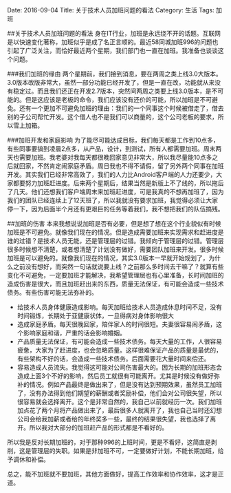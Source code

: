 Date: 2016-09-04
Title: 关于技术人员加班问题的看法
Category: 生活
Tags: 加班

##关于技术人员加班问题的看法
身在IT行业，加班是永远绕不开的话题。互联网是以快速变化著称，加班似乎是成了名正言顺的。最近58同城加班996的问题也引起了广泛关注，而恰好最近两个星期，我们部门也一直在加班。我准备也谈谈这个问题。

###我们加班的缘由
两个星期前，我们接到消息，要在两周之类上线3.0大版本。3.0版本改版非常大，虽然一部分功能已经开发了，但是一直在改，功能就从来没有稳定过。而且我们还正在开发2.7版本，突然间两周之类要上线3.0版本，是不可能的。但是这应该是老板的命令，我们应该没有还价的可能，所以加班是不可避免。还有一个更加不可避免加班的理由：我们的一个同事这个时候被借走了，借去别的子公司帮忙开发。这个借人也不是我们可以商量的，这个公司老板的要求，所以雪上加箱。

###加班开发和家庭影响
为了能尽可能达成目标，我们每天都是工作到10点多，有些同事要搞到凌晨2点多，从产品，设计，到测试，所有人都需要加班。周末两天也需要加班。我老婆对我每天都很晚回家意见非常大，所以我尽量能10点多之后就回家，不然肯定闹家庭矛盾。周日我也不得不请假，留了另外两个同事在加班开发。其实我们已经非常高效了，我们的人力比Android客户端的人力还要少，大家都要努力加班赶进度。后来两个星期后，结果当然是新版上不了线的，所以拖后了几天。他们还想我们客户端周末来加班赶进度，可是我真的不想再加班了，因为我们的团队已经连续上了12天班了，所以我就没有要求加班，我觉得必须让大家停一下，因为后面半个月还有更艰巨的任务等着我们，我不想把我们的队伍搞残。

##加班的伤害
本来我想说说加班是否有必要，但是想了想在这个行业貌似有时候加班是不可避免。就像我们现在的情况。但是造成需要加班来实现需求和赶进度是谁的过错？是技术人员无能，还是管理层的过错。我倾向于管理层的过错。管理层很多时候想不清楚，或者想清楚了计划没有做好，需要团队加班来开发。很多时候加班是可以避免的。就像我们现在的情况，其实3.0版本一早就开始规划了，为什么之前没有想好，而突然一句话就说要上线？之前那么多时间去干嘛了？就算有些变化不可避免，一定要加班才能解决，我希望管理层也有心里准备，长时间加班的造成伤害是很大，而且加班赶出来的东西，质量无法保证，有可能会造成一些技术债务。有些伤害可能无法弥补的。

* 给技术人员身体健康造成影响。每天加班给技术人员造成休息时间不足，没有时间锻炼，长期处于亚健康状体，一旦得病对身体影响很大
* 造成家庭矛盾。每天很晚回家，陪伴家人的时间很短。夫妻很容易闹矛盾，这个影响家庭和谐，严重的话会影响婚姻。
* 产品质量无法保证，有可能会造成一些技术债务。每天大量的工作，人很容易疲惫，大家为了赶进度，也会忽略质量。这样很难保证产品的质量是最优的，有些架构不好的话，会造成一些技术债务。后面需要花大量时间来偿还。
* 容易造成人员流失。我觉得这可能对公司伤害最大的。因为长期的加班形态会造成上面3个不好的影响，然后员工就很有可能离开。尤其是时候没有做好弥补的情况。例如产品最终是做出来了，但是没有达到预期效果，虽然员工加班了，没有办法得到他们期望的薪酬或者奖励补偿，他们会对公司很失望，所以很容易就会选择离开。这个是非常自然的，我自己以前就经历一次。我们加班加点花了两个月将产品做出来了，最后很多人就离开了，我也自己当时还幻想公司会给我加薪或者给的年终奖多一些，最终的结果很失望，我也选择了离开。所以我对大部分的加班赶产品的形式都是不看好的。


所以我是反对长期加班的，对于那种996的上班时间，更是不看好，这简直是剥削，这是管理层的失职。如果是非加班不可，一定要做好计划，不能长期加班，给予调休和补偿。

总之，能不加班就不要加班，其他方面做好，提高工作效率和协作效率，这才是正道。